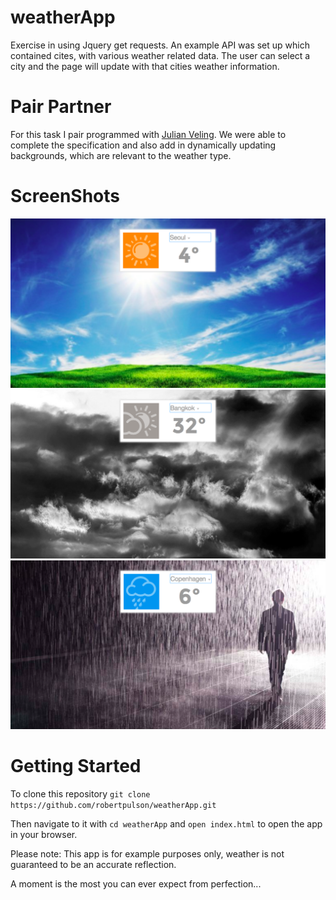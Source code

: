 # weatherApp

Exercise in using Jquery get requests. An example API was set up which contained cites, with various weather related data.
The user can select a city and the page will update with that cities weather information.

# Pair Partner

For this task I pair programmed with [Julian Veling](https://github.com/veliancreate). 
We were able to complete the specification and also add in dynamically updating backgrounds, which are relevant to the weather type.

# ScreenShots

![ScreenShot](https://github.com/robertpulson/weatherApp/blob/master/screenshots/Screen%20Shot%202015-04-27%20at%2015.01.53.png?raw=true)
![ScreenShot](https://github.com/robertpulson/weatherApp/blob/master/screenshots/Screen%20Shot%202015-04-27%20at%2015.02.10.png?raw=true)
![ScreenShot](https://github.com/robertpulson/weatherApp/blob/master/screenshots/Screen%20Shot%202015-04-27%20at%2015.02.23.png?raw=true)

# Getting Started

To clone this repository `git clone https://github.com/robertpulson/weatherApp.git`

Then navigate to it with `cd weatherApp` and `open index.html` to open the app in your browser.

Please note: This app is for example purposes only, weather is not guaranteed to be an accurate reflection.

A moment is the most you can ever expect from perfection...

